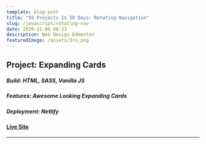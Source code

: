 ```yaml
---
template: blog-post
title: "50 Projects In 50 Days: Rotating Navigation"
slug: /javascript/rotating-nav
date: 2020-12-06 08:33
description: Web Design Edmonton
featuredImage: /assets/3rn.png
---
```

## Project: Expanding Cards

##### Build: HTML, SASS, Vanilla JS

##### Features: Awesome Looking Expanding Cards

##### Deployment: Netlify

#### [Live Site](https://50-projects-in-50-days.netlify.app/rotating-nav/)

- - -